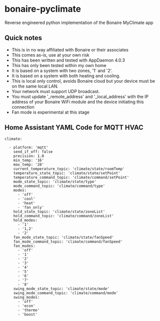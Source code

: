 # bonaire-pyclimate
Reverse engineered python implementation of the Bonaire MyClimate app

## Quick notes
- This is in no way affiliated with Bonaire or their associates
- This comes as-is, use at your own risk
- This has been written and tested with AppDaemon 4.0.3
- This has only been tested within my own home
- It is based on a system with two zones, '1' and '2'.
- It is based on a system with both heating and cooling.
- This is local only control, avoids Bonaire cloud but your device must be on the same local LAN.
- Your network must support UDP broadcast.
- You must update '_remote_address' and '_local_address' with the IP address of your Bonaire WiFi module and the device initiating this connection
- Fan mode is experimental at this stage

## Home Assistant YAML Code for MQTT HVAC
```
climate:

  - platform: 'mqtt'
    send_if_off: false
    precision: 1.0
    min_temp: '16'
    max_temp: '28'
    current_temperature_topic: 'climate/state/roomTemp'
    temperature_state_topic: 'climate/state/setPoint'
    temperature_command_topic: 'climate/command/setPoint'
    mode_state_topic: 'climate/state/type'
    mode_command_topic: 'climate/command/type'
    modes:
      - 'off'
      - 'cool'
      - 'heat'
      - 'fan_only'
    hold_state_topic: 'climate/state/zoneList'
    hold_command_topic: 'climate/command/zoneList'
    hold_modes:
      - '1'
      - '1,2'
      - '2'
    fan_mode_state_topic: 'climate/state/fanSpeed'
    fan_mode_command_topic: 'climate/command/fanSpeed'
    fan_modes:
      - 'off'
      - '1'
      - '2'
      - '3'
      - '4'
      - '5'
      - '6'
      - '7'
      - '8'
    swing_mode_state_topic: 'climate/state/mode'
    swing_mode_command_topic: 'climate/command/mode'
    swing_modes:
      - 'off'
      - 'econ'
      - 'thermo'
      - 'boost'
```
